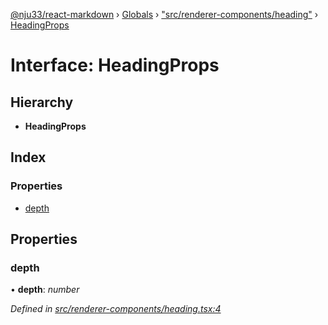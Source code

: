 [@nju33/react-markdown](../README.md) › [Globals](../globals.md) › ["src/renderer-components/heading"](../modules/_src_renderer_components_heading_.md) › [HeadingProps](_src_renderer_components_heading_.headingprops.md)

# Interface: HeadingProps

## Hierarchy

* **HeadingProps**

## Index

### Properties

* [depth](_src_renderer_components_heading_.headingprops.md#depth)

## Properties

###  depth

• **depth**: *number*

*Defined in [src/renderer-components/heading.tsx:4](https://github.com/nju33/react-markdown/blob/b4ce032/src/renderer-components/heading.tsx#L4)*
